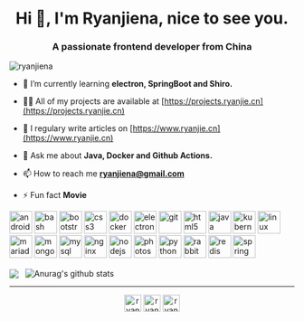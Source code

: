 <h1 align="center">Hi 👋, I'm Ryanjiena, nice to see you.</h1>
<h3 align="center">A passionate frontend developer from China</h3>

<p align="left"> <img src="https://komarev.com/ghpvc/?username=ryanjiena" alt="ryanjiena" /> </p>

- 🌱 I’m currently learning **electron, SpringBoot and Shiro.**

- 👨‍💻 All of my projects are available at [https://projects.ryanjie.cn](https://projects.ryanjie.cn)

- 📝 I regulary write articles on [https://www.ryanjie.cn](https://www.ryanjie.cn)

- 💬 Ask me about **Java, Docker and Github Actions.**

- 📫 How to reach me **ryanjiena@gmail.com**

- ⚡ Fun fact **Movie**

<p align="left"><img src="https://devicon.vercel.app/devicon.git/icons/android/android-original-wordmark.svg" alt="android" width="40" height="40"/> <img src="https://www.vectorlogo.zone/logos/gnu_bash/gnu_bash-icon.svg" alt="bash" width="40" height="40"/> <img src="https://devicon.vercel.app/devicon.git/icons/bootstrap/bootstrap-plain.svg" alt="bootstrap" width="40" height="40"/> <img src="https://devicon.vercel.app/devicon.git/icons/css3/css3-original-wordmark.svg" alt="css3" width="40" height="40"/> <img src="https://devicon.vercel.app/devicon.git/icons/docker/docker-original-wordmark.svg" alt="docker" width="40" height="40"/> <img src="https://devicon.vercel.app/devicon.git/icons/electron/electron-original.svg" alt="electron" width="40" height="40"/> <img src="https://www.vectorlogo.zone/logos/git-scm/git-scm-icon.svg" alt="git" width="40" height="40"/> <img src="https://devicon.vercel.app/devicon.git/icons/html5/html5-original-wordmark.svg" alt="html5" width="40" height="40"/> <img src="https://devicon.vercel.app/devicon.git/icons/java/java-original-wordmark.svg" alt="java" width="40" height="40"/> <img src="https://www.vectorlogo.zone/logos/kubernetes/kubernetes-icon.svg" alt="kubernetes" width="40" height="40"/> <img src="https://devicon.vercel.app/devicon.git/icons/linux/linux-original.svg" alt="linux" width="40" height="40"/> <img src="https://www.vectorlogo.zone/logos/mariadb/mariadb-icon.svg" alt="mariadb" width="40" height="40"/> <img src="https://devicon.vercel.app/devicon.git/icons/mongodb/mongodb-original-wordmark.svg" alt="mongodb" width="40" height="40"/> <img src="https://devicon.vercel.app/devicon.git/icons/mysql/mysql-original-wordmark.svg" alt="mysql" width="40" height="40"/> <img src="https://devicon.vercel.app/devicon.git/icons/nginx/nginx-original.svg" alt="nginx" width="40" height="40"/> <img src="https://devicon.vercel.app/devicon.git/icons/nodejs/nodejs-original-wordmark.svg" alt="nodejs" width="40" height="40"/> <img src="https://devicon.vercel.app/devicon.git/icons/photoshop/photoshop-plain.svg" alt="photoshop" width="40" height="40"/> <img src="https://devicon.vercel.app/devicon.git/icons/python/python-original.svg" alt="python" width="40" height="40"/> <img src="https://www.vectorlogo.zone/logos/rabbitmq/rabbitmq-icon.svg" alt="rabbitMQ" width="40" height="40"/> <img src="https://devicon.vercel.app/devicon.git/icons/redis/redis-original-wordmark.svg" alt="redis" width="40" height="40"/> <img src="https://www.vectorlogo.zone/logos/springio/springio-icon.svg" alt="spring" width="40" height="40"/></p>

<img align="center" src="https://github-readme-stats.vercel.app/api/top-langs/?username=ryanjiena&layout=compact&theme=radical" /> &nbsp;
<img align="center" src="https://github-readme-stats.vercel.app/api?username=ryanjiena&show_icons=true&include_all_commits=true&theme=radical" alt="Anurag's github stats" />

---

<p align="center">
<a href="https://twitter.com/ryanjiena" target="blank"><img align="center" src="https://cdn.jsdelivr.net/npm/simple-icons@3.0.1/icons/twitter.svg" alt="ryanjiena" height="30" width="30" /></a>
<a href="https://fb.com/ryanjiena" target="blank"><img align="center" src="https://cdn.jsdelivr.net/npm/simple-icons@3.0.1/icons/facebook.svg" alt="ryanjiena" height="30" width="30" /></a>
<a href="https://www.leetcode.com/ryanjie" target="blank"><img align="center" src="https://cdn.jsdelivr.net/npm/simple-icons@3.0.1/icons/leetcode.svg" alt="ryanjie" height="30" width="30" /></a>
</p>
